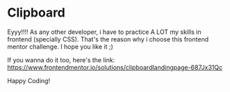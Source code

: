 # Clipboard

Eyyy!!!! As any other developer, i have to practice A LOT my skills in frontend (specially CSS). That's the reason why i choose this frontend mentor challenge.
I hope you like it ;)

If you wanna do it too, here's the link: https://www.frontendmentor.io/solutions/clipboardlandingpage-687Jx31Qc

Happy Coding!
